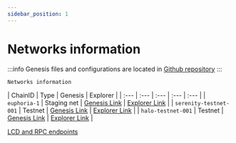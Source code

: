 ```yaml
---
sidebar_position: 1
---
```

# Networks information
:::info
Genesis files and configurations are located in [Github repository](https://github.com/aura-nw/testnets)
:::

`Networks information`

| ChainID      | Type | Genesis | Explorer |
| :--- | :--- | :--- | :--- | :--- |
| `euphoria-1` | Staging net | [Genesis Link](https://github.com/aura-nw/testnets/blob/main/euphoria-1/genesis.json) | [Explorer Link](https://euphoria.aurascan.io) |
| `serenity-testnet-001` | Testnet | [Genesis Link](https://github.com/aura-nw/testnets/blob/main/serenity-testnet/genesis.json) | [Explorer Link](https://serenity.aurascan.io) |
| `halo-testnet-001` | Testnet | [Genesis Link](https://github.com/aura-nw/testnets/blob/main/halo-testnet/genesis.json) | [Explorer Link](https://halo.aurascan.io) |

[LCD and RPC endpoints](../developer/endpoints.md)
